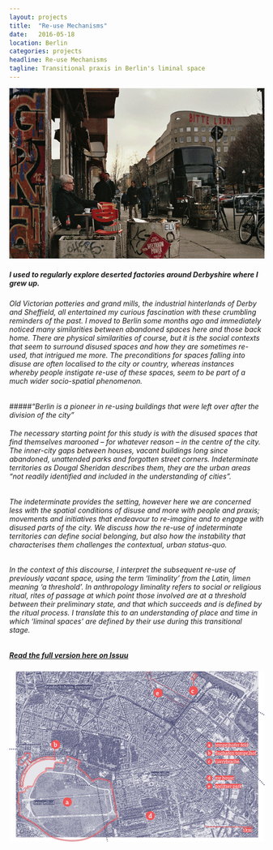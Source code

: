 ```yaml
---
layout: projects
title:  "Re-use Mechanisms"
date:   2016-05-18
location: Berlin
categories: projects
headline: Re-use Mechanisms
tagline: Transitional praxis in Berlin's liminal space
---
```


![alt text](/assets/imgs/projects/y3diss-bitte_1000.png)

##### I used to regularly explore deserted factories around Derbyshire where I grew up.

###### Old Victorian potteries and grand mills, the industrial hinterlands of Derby and Sheffield, all entertained my curious fascination with these crumbling reminders of the past. I moved to Berlin some months ago and immediately noticed many similarities between abandoned spaces here and those back home. There are physical similarities of course, but it is the social contexts that seem to surround disused spaces and how they are sometimes re-used, that intrigued me more. The preconditions for spaces falling into disuse are often localised to the city or country, whereas instances whereby people instigate re-use of these spaces, seem to be part of a much wider socio-spatial phenomenon.

#####*“Berlin is a pioneer in re-using buildings that were left over after the division of the city”*

###### The necessary starting point for this study is with the disused spaces that find themselves marooned – for whatever reason – in the centre of the city. The inner-city gaps between houses, vacant buildings long since abandoned, unattended parks and forgotten street corners. Indeterminate territories as Dougal Sheridan describes them, they are the urban areas “not readily identified and included in the understanding of cities”.

###### The indeterminate provides the setting, however here we are concerned less with the spatial conditions of disuse and more with people and praxis; movements and initiatives that endeavour to re-imagine and to engage with disused parts of the city. We discuss how the re-use of indeterminate territories can define social belonging, but also how the instability that characterises them challenges the contextual, urban status-quo.

###### In the context of this discourse, I interpret the subsequent re-use of previously vacant space, using the term ‘liminality’ from the Latin, limen meaning ‘a threshold’. In anthropology liminality refers to social or religious ritual, rites of passage at which point those involved are at a threshold between their preliminary state, and that which succeeds and is defined by the ritual process. I translate this to an understanding of place and time in which ‘liminal spaces’ are defined by their use during this transitional stage.

<!-- ###### The full version of this study will be coming very soon! -->

##### [Read the full version here on Issuu](https://issuu.com/deadmongoose/docs/reuse_mechanisms_compressed/1)

![alt text](/assets/imgs/projects/y3diss-map_1000.png)
